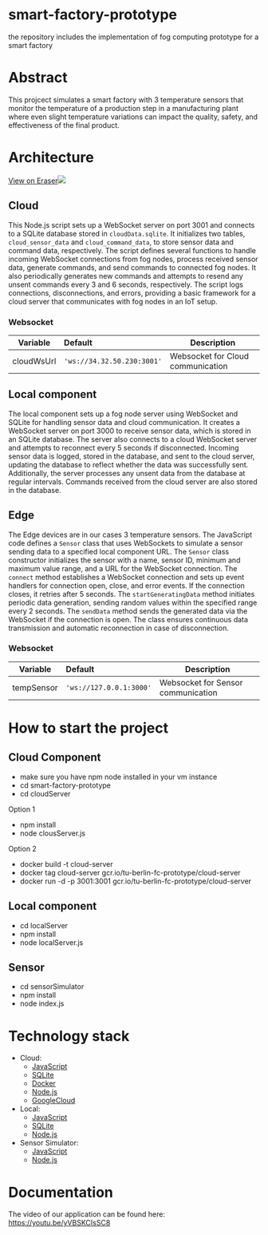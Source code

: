 # smart-factory-prototype
the repository includes the implementation of fog computing prototype for a smart factory

# Abstract
This projcect simulates a smart factory with 3 temperature sensors that monitor the temperature of a production step in a manufacturing plant where even slight temperature variations can impact the quality, safety, and effectiveness of the final product. 

# Architecture

[View on Eraser![](https://app.eraser.io/workspace/SELy3kMiGuqut32J3RUf/preview?elements=EI2VJJBRPmMCIyaJn796lg&type=embed)](https://app.eraser.io/workspace/SELy3kMiGuqut32J3RUf?origin=share)

## Cloud

This Node.js script sets up a WebSocket server on port 3001 and connects to a SQLite database stored in `cloudData.sqlite`. It initializes two tables, `cloud_sensor_data` and `cloud_command_data`, to store sensor data and command data, respectively. The script defines several functions to handle incoming WebSocket connections from fog nodes, process received sensor data, generate commands, and send commands to connected fog nodes. It also periodically generates new commands and attempts to resend any unsent commands every 3 and 6 seconds, respectively. The script logs connections, disconnections, and errors, providing a basic framework for a cloud server that communicates with fog nodes in an IoT setup.

### Websocket

| Variable                                | Default                    | Description                                             |
| --------------------------------------- | :------------------------- | ------------------------------------------------------- |
| cloudWsUrl                              | `'ws://34.32.50.230:3001'` | Websocket for Cloud communication                       |


## Local component 

The local component sets up a fog node server using WebSocket and SQLite for handling sensor data and cloud communication. It creates a WebSocket server on port 3000 to receive sensor data, which is stored in an SQLite database. The server also connects to a cloud WebSocket server and attempts to reconnect every 5 seconds if disconnected. Incoming sensor data is logged, stored in the database, and sent to the cloud server, updating the database to reflect whether the data was successfully sent. Additionally, the server processes any unsent data from the database at regular intervals. Commands received from the cloud server are also stored in the database.

## Edge

The Edge devices are in our cases 3 temperature sensors. The JavaScript code defines a `Sensor` class that uses WebSockets to simulate a sensor sending data to a specified local component URL. The `Sensor` class constructor initializes the sensor with a name, sensor ID, minimum and maximum value range, and a URL for the WebSocket connection. The `connect` method establishes a WebSocket connection and sets up event handlers for connection open, close, and error events. If the connection closes, it retries after 5 seconds. The `startGeneratingData` method initiates periodic data generation, sending random values within the specified range every 2 seconds. The `sendData` method sends the generated data via the WebSocket if the connection is open. The class ensures continuous data transmission and automatic reconnection in case of disconnection.

### Websocket

| Variable                                | Default                    | Description                                             |
| --------------------------------------- | :------------------------- | ------------------------------------------------------- |
| tempSensor                              | `'ws://127.0.0.1:3000'`    | Websocket for Sensor communication                      |


# How to start the project 

## Cloud Component  

- make sure you have npm node installed in your vm instance
- cd smart-factory-prototype
- cd cloudServer

Option 1
  - npm install
  - node clousServer.js 

Option 2 

  - docker build -t cloud-server
  - docker tag cloud-server gcr.io/tu-berlin-fc-prototype/cloud-server
  - docker run -d -p 3001:3001 gcr.io/tu-berlin-fc-prototype/cloud-server

## Local component 

- cd localServer
- npm install
- node localServer.js

## Sensor 

- cd sensorSimulator
- npm install
- node index.js


# Technology stack

- Cloud:
  - [JavaScript](https://js.org/index.html)
  - [SQLite](https://www.sqlite.org/)
  - [Docker](https://www.docker.com/)
  - [Node.js](https://nodejs.org/en)
  - [GoogleCloud](https://cloud.google.com/gcp/)
- Local:
  - [JavaScript](https://js.org/index.html)
  - [SQLite](https://www.sqlite.org/)
  - [Node.js](https://nodejs.org/en)
- Sensor Simulator:
  - [JavaScript](https://js.org/index.html)
  - [Node.js](https://nodejs.org/en)


# Documentation

The video of our application can be found here: 
https://youtu.be/yVBSKCIsSC8


